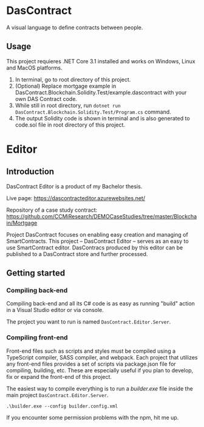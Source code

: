 # DasContract
A visual language to define contracts between people. 

## Usage
This project requieres .NET Core 3.1 installed and works on Windows, Linux and MacOS platforms.

1. In terminal, go to root directory of this project.
2. (Optional) Replace mortgage example in DasContract.Blockchain.Solidity.Test/example.dascontract with your own DAS Contract code.
3. While still in root directory, run `dotnet run DasContract.Blockchain.Solidity.Test/Program.cs` command.
4. The output Solidity code is shown in terminal and is also generated to code.sol file in root directory of this project.

# Editor
## Introduction

DasContract Editor is a product of my Bachelor thesis.

Live page: https://dascontracteditor.azurewebsites.net/

Repository of a case study contract: https://github.com/CCMiResearch/DEMOCaseStudies/tree/master/Blockchain/Mortgage

Project DasContract focuses on enabling easy creation and managing of SmartContracts. This project – DasContract Editor – serves as an easy to use SmartContract editor. DasContracs produced by this editor can be published to a DasContract store and further processed. 

## Getting started

### Compiling back-end

Compiling back-end and all its C# code is as easy as running "build" action in a Visual Studio editor or via console.

The project you want to run is named `DasContract.Editor.Server`.

### Compiling front-end

Front-end files such as scripts and styles must be compiled using a TypeScript compiler, SASS compiler, and webpack. Each project that utilizes any front-end files provides a set of scripts via package.json file for compiling, building, etc. These are especially useful if you plan to develop, fix or expand the front-end of this project.

The easiest way to compile everything is to run a _builder.exe_ file inside the main project `DasContract.Editor.Server`.

`.\builder.exe --config builder.config.xml`

If you encounter some permission problems with the npm, hit me up. 
